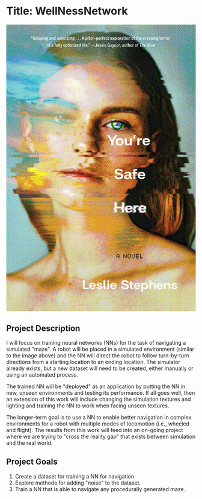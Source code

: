 # Title: WellNessNetwork

![](images/youresafehere.jpg)

## Project Description

I will focus on training neural networks (NNs) for the task of navigating a simulated "maze". A robot will be placed in a simulated environment (similar to the image above) and the NN will direct the robot to follow turn-by-turn directions from a starting location to an ending location. The simulator already exists, but a new dataset will need to be created, either manually or using an automated process.

The trained NN will be "deployed" as an application by putting the NN in new, unseen environments and testing its performance. If all goes well, then an extension of this work will include changing the simulation textures and lighting and training the NN to work when facing unseen textures.

The longer-term goal is to use a NN to enable better navigation in complex environments for a robot with multiple modes of locomotion (i.e., wheeled and flight). The results from this work will feed into an on-going project where we are trying to "cross the reality gap" that exists between simulation and the real world.

## Project Goals

1. Create a dataset for training a NN for navigation.
2. Explore methods for adding "noise" to the dataset.
3. Train a NN that is able to navigate any procedurally generated maze.
